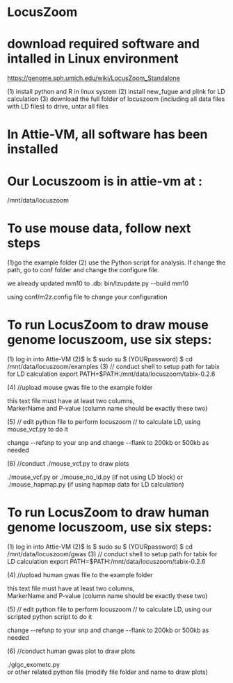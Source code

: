 # LocusZoom

# download required software and intalled in Linux environment
https://genome.sph.umich.edu/wiki/LocusZoom_Standalone

(1) install python and R in linux system
(2) install new_fugue  and  plink for LD calculation
(3) download the full folder of locuszoom (including all data files with LD files) to drive, untar all files

# In Attie-VM, all software has been installed

# Our Locuszoom is in attie-vm at :
/mnt/data/locuszoom

# To use mouse data, follow next steps
(1)go the example folder 
(2) use the Python script for analysis.
If change the path, go to conf folder and change the configure file.

we already updated mm10 to .db:
bin/lzupdate.py --build mm10 

using conf/m2z.config file to change your configuration

# To run LocusZoom to draw mouse genome locuszoom, use six steps:

(1) log in into Attie-VM
(2)$ ls
   $ sudo su
   $ (YOURpassword)
   $ cd /mnt/data/locuszoom/examples
(3) // conduct shell to setup path for tabix for LD calculation 
   export PATH=$PATH:/mnt/data/locuszoom/tabix-0.2.6

(4) //upload mouse gwas file to the example folder

   this text file must have at least two columns,   
   MarkerName and P-value (column name should be exactly these two)
   
(5) // edit python file to perform locuszoom
   // to calculate LD, using mouse_vcf.py to do it
   
   change   --refsnp  to your snp  and change --flank   to 200kb or 500kb as needed
   
(6)  //conduct  ./mouse_vcf.py to draw plots

   ./mouse_vcf.py
   or ./mouse_no_ld.py (if not using LD block)
   or ./mouse_hapmap.py (if using hapmap data for LD calculation)
   
 # To run LocusZoom to draw human genome locuszoom, use six steps:
(1) log in into Attie-VM
(2)$ ls
   $ sudo su
   $ (YOURpassword)
   $ cd /mnt/data/locuszoom/gwas
(3) // conduct shell to setup path for tabix for LD calculation 
   export PATH=$PATH:/mnt/data/locuszoom/tabix-0.2.6

(4) //upload human gwas file to the example folder

   this text file must have at least two columns,   
   MarkerName and P-value (column name should be exactly these two)
   
(5) // edit python file to perform locuszoom
   // to calculate LD, using our scripted python script to do it
   
   change   --refsnp  to your snp  and change --flank   to 200kb or 500kb as needed
   
(6)  //conduct human gwas plot to draw plots

   ./glgc_exometc.py   
   or other related python file (modify file folder and name to draw plots)
   
